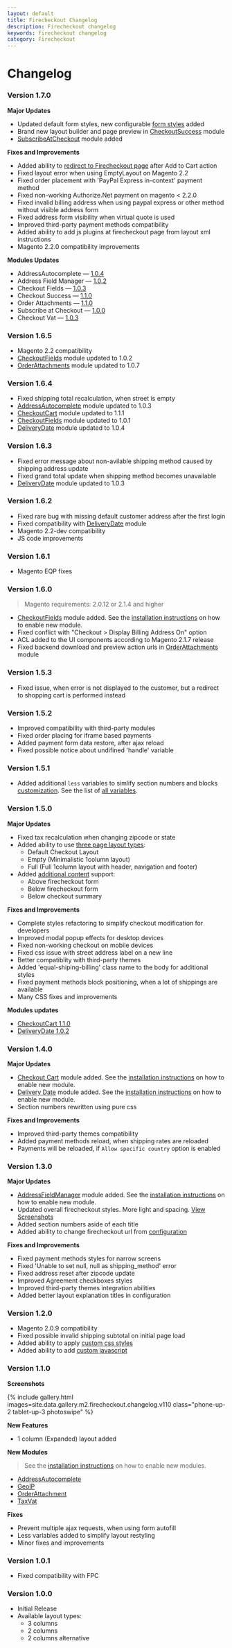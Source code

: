 ```yaml
---
layout: default
title: Firecheckout Changelog
description: Firecheckout changelog
keywords: firecheckout changelog
category: Firecheckout
---
```


# Changelog

### Version 1.7.0

**Major Updates**

 -  Updated default form styles, new configurable
    [form styles](/m2/extensions/firecheckout/configuration/#form-styles) added
 -  Brand new layout builder and page preview in
    [CheckoutSuccess](/m2/extensions/checkout-success/) module
 -  [SubscribeAtCheckout](/m2/extensions/subscribe-at-checkout/) module added

**Fixes and Improvements**

 -  Added ability to [redirect to Firecheckout page](/m2/extensions/firecheckout/configuration/#general)
    after Add to Cart action
 -  Fixed layout error when using EmptyLayout on Magento 2.2
 -  Fixed order placement with 'PayPal Express in-context' payment method
 -  Fixed non-working Authorize.Net payment on magento < 2.2.0
 -  Fixed invalid billing address when using paypal express or other method
    without visible address form
 -  Fixed address form visibility when virtual quote is used
 -  Improved third-party payment methods compatibility
 -  Added ability to add js plugins at firecheckout page from layout xml instructions
 -  Magento 2.2.0 compatibility improvements

**Modules Updates**

 -  AddressAutocomplete — [1.0.4](/m2/extensions/address-autocomplete/changelog/#version-104)
 -  Address Field Manager — [1.0.2](/m2/extensions/address-field-manager/changelog/#version-102)
 -  Checkout Fields — [1.0.3](/m2/extensions/checkout-fields/changelog/#version-103)
 -  Checkout Success — [1.1.0](/m2/extensions/checkout-success/changelog/#version-110)
 -  Order Attachments — [1.1.0](/m2/extensions/order-attachments/changelog/#version-110)
 -  Subscribe at Checkout — [1.0.0](/m2/extensions/subscribe-at-checkout/changelog/#version-100)
 -  Checkout Vat — [1.0.3](/m2/extensions/taxvat/changelog/#version-103)

### Version 1.6.5

 -  Magento 2.2 compatibility
 -  [CheckoutFields](/m2/extensions/checkout-fields/) module updated to 1.0.2
 -  [OrderAttachments](/m2/extensions/order-attachments/) module updated to 1.0.7

### Version 1.6.4

 -  Fixed shipping total recalculation, when street is empty
 -  [AddressAutocomplete](/m2/extensions/address-autocomplete/) module updated to 1.0.3
 -  [CheckoutCart](/m2/extensions/checkout-cart/) module updated to 1.1.1
 -  [CheckoutFields](/m2/extensions/checkout-fields/) module updated to 1.0.1
 -  [DeliveryDate](/m2/extensions/delivery-date/) module updated to 1.0.4

### Version 1.6.3

 -  Fixed error message about non-avilable shipping method caused by shipping
    address update
 -  Fixed grand total update when shipping method becomes unavailable
 -  [DeliveryDate](/m2/extensions/delivery-date/) module updated to 1.0.3

### Version 1.6.2

 -  Fixed rare bug with missing default customer address after the first login
 -  Fixed compatibility with [DeliveryDate](/m2/extensions/delivery-date/) module
 -  Magento 2.2-dev compatibility
 -  JS code improvements

### Version 1.6.1

 -  Magento EQP fixes

### Version 1.6.0

> Magento requirements: 2.0.12 or 2.1.4 and higher

 -  [CheckoutFields](/m2/extensions/checkout-fields/) module added.
    See the [installation instructions](../installation/manual/) on how to enable new module.
 -  Fixed conflict with "Checkout > Display Billing Address On" option
 -  ACL added to the UI components according to Magento 2.1.7 release
 -  Fixed backend download and preview action urls in [OrderAttachments](/m2/extensions/order-attachments/)
    module

### Version 1.5.3

 -  Fixed issue, when error is not displayed to the customer, but a redirect to
    shopping cart is performed instead

### Version 1.5.2

 -  Improved compatibility with third-party modules
 -  Fixed order placing for iframe based payments
 -  Added payment form data restore, after ajax reload
 -  Fixed possible notice about undifined 'handle' variable

### Version 1.5.1

 -  Added additional `less` variables to simlify section numbers and blocks
    [customization](/m2/extensions/firecheckout/customization/custom-css/).
    See the list of [all variables](/m2/extensions/firecheckout/customization/less-variables/).

### Version 1.5.0

**Major Updates**

 -  Fixed tax recalculation when changing zipcode or state
 -  Added ability to use [three page layout types](/m2/extensions/firecheckout/configuration/#page-layout):
    -  Default Checkout Layout
    -  Empty (Minimalistic 1column layout)
    -  Full (Full 1column layout with header, navigation and footer)
 -  Added [additional content](/m2/extensions/firecheckout/configuration/#additional-content-section) support:
    -  Above firecheckout form
    -  Below firecheckout form
    -  Below checkout summary

**Fixes and Improvements**

 -  Complete styles refactoring to simplify checkout modification for developers
 -  Improved modal popup effects for desktop devices
 -  Fixed non-working checkout on mobile devices
 -  Fixed css issue with street address label on a new line
 -  Better compatiblity with third-party themes
 -  Added 'equal-shiping-billing' class name to the body for additional styles
 -  Fixed payment methods block positioning, when a lot of shippings are available
 -  Many CSS fixes and improvements

**Modules updates**

 -  [CheckoutCart 1.1.0](/m2/extensions/checkout-cart/)
 -  [DeliveryDate 1.0.2](/m2/extensions/delivery-date/)

### Version 1.4.0

**Major Updates**

 -  [Checkout Cart](/m2/extensions/checkout-cart/) module added.
    See the [installation instructions](../installation/) on how to enable new module.
 -  [Delivery Date](/m2/extensions/delivery-date/) module added.
    See the [installation instructions](../installation/) on how to enable new module.
 -  Section numbers rewritten using pure css

**Fixes and Improvements**

 -  Improved third-party themes compatibility
 -  Added payment methods reload, when shipping rates are reloaded
 -  Payments will be reloaded, if `Allow specific country` option is enabled

### Version 1.3.0

**Major Updates**

 -  [AddressFieldManager](/m2/extensions/address-field-manager/) module added.
    See the [installation instructions](../installation/) on how to enable new module.
 -  Updated overall firecheckout styles. More light and spacing. [View Screenshots](../)
 -  Added section numbers aside of each title
 -  Added ability to change firecheckout url from [configuration](../configuration/)

**Fixes and Improvements**

 -  Fixed payment methods styles for narrow screens
 -  Fixed 'Unable to set null, null as shipping_method' error
 -  Fixed address reset after zipcode update
 -  Improved Agreement checkboxes styles
 -  Improved third-party themes integration abilities
 -  Added better layout explanation titles in configuration

### Version 1.2.0

 -  Magento 2.0.9 compatibility
 -  Fixed possible invalid shipping subtotal on initial page load
 -  Added ability to apply [custom css styles](../customization/custom-css/)
 -  Added ability to add [custom javascript](../customization/custom-js/)

### Version 1.1.0

**Screenshots**

{% include gallery.html images=site.data.gallery.m2.firecheckout.changelog.v110 class="phone-up-2 tablet-up-3 photoswipe" %}

**New Features**

 -  1 column (Expanded) layout added

**New Modules**

> See the [installation instructions](../installation/) on how to enable new
> modules.

 -  [AddressAutocomplete](/m2/extensions/address-autocomplete/)
 -  [GeoIP](/m2/extensions/geoip/)
 -  [OrderAttachment](/m2/extensions/order-attachments/)
 -  [TaxVat](/m2/extensions/taxvat/)

**Fixes**

 -  Prevent multiple ajax requests, when using form autofill
 -  Less variables added to simplify layout restyling
 -  Minor fixes and improvements

### Version 1.0.1

 -  Fixed compatibility with FPC

### Version 1.0.0

 -  Initial Release
 -  Available layout types:
    - 3 columns
    - 2 columns
    - 2 columns alternative
